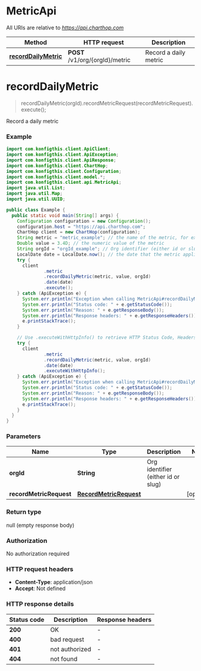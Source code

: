 # MetricApi

All URIs are relative to *https://api.charthop.com*

| Method | HTTP request | Description |
|------------- | ------------- | -------------|
| [**recordDailyMetric**](MetricApi.md#recordDailyMetric) | **POST** /v1/org/{orgId}/metric | Record a daily metric |


<a name="recordDailyMetric"></a>
# **recordDailyMetric**
> recordDailyMetric(orgId).recordMetricRequest(recordMetricRequest).execute();

Record a daily metric



### Example
```java
import com.konfigthis.client.ApiClient;
import com.konfigthis.client.ApiException;
import com.konfigthis.client.ApiResponse;
import com.konfigthis.client.ChartHop;
import com.konfigthis.client.Configuration;
import com.konfigthis.client.model.*;
import com.konfigthis.client.api.MetricApi;
import java.util.List;
import java.util.Map;
import java.util.UUID;

public class Example {
  public static void main(String[] args) {
    Configuration configuration = new Configuration();
    configuration.host = "https://api.charthop.com";
    ChartHop client = new ChartHop(configuration);
    String metric = "metric_example"; // the name of the metric, for example kpi.revenue.arr
    Double value = 3.4D; // the numeric value of the metric
    String orgId = "orgId_example"; // Org identifier (either id or slug)
    LocalDate date = LocalDate.now(); // the date that the metric applies to (if blank, will default to today)
    try {
      client
              .metric
              .recordDailyMetric(metric, value, orgId)
              .date(date)
              .execute();
    } catch (ApiException e) {
      System.err.println("Exception when calling MetricApi#recordDailyMetric");
      System.err.println("Status code: " + e.getStatusCode());
      System.err.println("Reason: " + e.getResponseBody());
      System.err.println("Response headers: " + e.getResponseHeaders());
      e.printStackTrace();
    }

    // Use .executeWithHttpInfo() to retrieve HTTP Status Code, Headers and Request
    try {
      client
              .metric
              .recordDailyMetric(metric, value, orgId)
              .date(date)
              .executeWithHttpInfo();
    } catch (ApiException e) {
      System.err.println("Exception when calling MetricApi#recordDailyMetric");
      System.err.println("Status code: " + e.getStatusCode());
      System.err.println("Reason: " + e.getResponseBody());
      System.err.println("Response headers: " + e.getResponseHeaders());
      e.printStackTrace();
    }
  }
}

```

### Parameters

| Name | Type | Description  | Notes |
|------------- | ------------- | ------------- | -------------|
| **orgId** | **String**| Org identifier (either id or slug) | |
| **recordMetricRequest** | [**RecordMetricRequest**](RecordMetricRequest.md)|  | [optional] |

### Return type

null (empty response body)

### Authorization

No authorization required

### HTTP request headers

 - **Content-Type**: application/json
 - **Accept**: Not defined

### HTTP response details
| Status code | Description | Response headers |
|-------------|-------------|------------------|
| **200** | OK |  -  |
| **400** | bad request |  -  |
| **401** | not authorized |  -  |
| **404** | not found |  -  |

